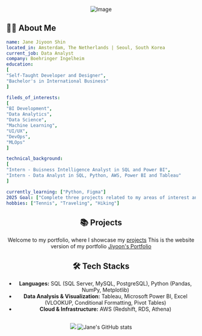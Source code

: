 <div align="center">
 
![Image](https://github.com/user-attachments/assets/4c367895-f575-4b09-90ec-ca8b10ca51ab)

</div>

## 👩‍💻 About Me

```yaml
name: Jane Jiyoon Shin
located_in: Amsterdam, The Netherlands | Seoul, South Korea
current_job: Data Analyst
company: Boehringer Ingelheim
education:
[
"Self-Taught Developer and Designer",
"Bachelor's in International Business"
]

fileds_of_interests:
[
"BI Development",
"Data Analytics",
"Data Science",
"Machine Learning",
"UI/UX",
"DevOps",
"MLOps"
]

technical_background:
[
"Intern - Buisness Intelligence Analyst in SQL and Power BI",
"Intern - Data Analyst in SQL, Python, AWS, Power BI and Tableau"
]

currently_learning: ["Python, Figma"]
2025 Goal: ["Complete three projects related to my areas of interest and learn and become proficient in Python and Figma"]
hobbies: ["Tennis", "Traveling", "Hiking"]
```



<div align="center">
 
## 📚 Projects  
Welcome to my portfolio, where I showcase my [projects](https://github.com/jiyoonjane/Portfolio_guide)
This is the website version of my portfolio [Jiyoon's Portfolio](https://jiyoonjane.github.io/)


## 🛠️ Tech Stacks
- **Languages:** SQL (SQL Server, MySQL, PostgreSQL), Python (Pandas, NumPy, Metplotlib)   
- **Data Analysis & Visualization:** Tableau, Microsoft Power BI, Excel (VLOOKUP, Conditional Formatting, Pivot Tables)
- **Cloud & Infrastructure:** AWS (Redshift, RDS, Athena)

##
 <img src="https://github-readme-stats.vercel.app/api/top-langs/?username=janejiyoon&layout=compact&theme=dark" /> ![Jane's GitHub stats](https://github-readme-stats.vercel.app/api?username=janejiyoon&show_icons=true&theme=radical)





</div>
